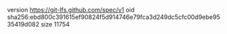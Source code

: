 version https://git-lfs.github.com/spec/v1
oid sha256:ebd800c391615ef90824f5d914746e79fca3d249dc5cfc00d9ebe9535419d082
size 11754
